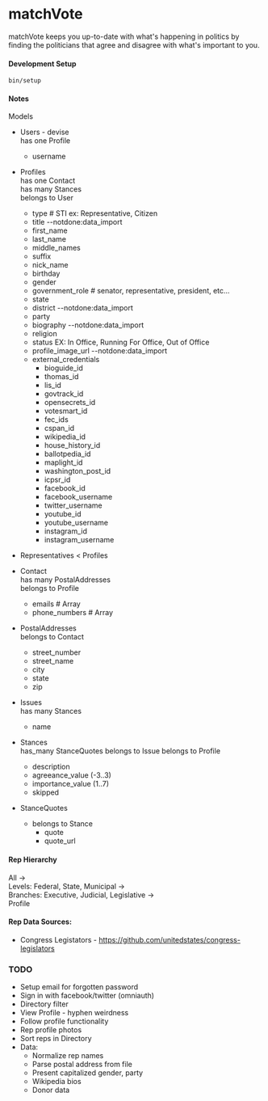 # matchVote

matchVote keeps you up-to-date with what's happening in politics by finding 
the politicians that agree and disagree with what's important to you.

#### Development Setup  
    bin/setup

#### Notes

Models
* Users - devise  
  has one Profile
  * username  

* Profiles  
  has one Contact  
  has many Stances  
  belongs to User
  * type # STI ex: Representative, Citizen
  * title --notdone:data_import
  * first_name
  * last_name
  * middle_names
  * suffix
  * nick_name
  * birthday
  * gender
  * government_role # senator, representative, president, etc...
  * state
  * district --notdone:data_import
  * party
  * biography --notdone:data_import
  * religion
  * status  EX: In Office, Running For Office, Out of Office
  * profile_image_url --notdone:data_import
  * external_credentials  
    * bioguide_id
    * thomas_id 
    * lis_id
    * govtrack_id
    * opensecrets_id 
    * votesmart_id
    * fec_ids
    * cspan_id
    * wikipedia_id
    * house_history_id
    * ballotpedia_id
    * maplight_id
    * washington_post_id
    * icpsr_id
    * facebook_id
    * facebook_username
    * twitter_username
    * youtube_id
    * youtube_username
    * instagram_id
    * instagram_username

* Representatives < Profiles

* Contact  
  has many PostalAddresses  
  belongs to Profile
  * emails # Array
  * phone_numbers # Array


* PostalAddresses  
  belongs to Contact
  * street_number
  * street_name
  * city
  * state
  * zip


* Issues  
  has many Stances
  * name

* Stances  
  has_many StanceQuotes
  belongs to Issue
  belongs to Profile
  * description
  * agreeance_value (-3..3)
  * importance_value (1..7)
  * skipped

* StanceQuotes
  * belongs to Stance
    * quote
    * quote_url


#### Rep Hierarchy
All ->  
Levels: Federal, State, Municipal ->  
Branches: Executive, Judicial, Legislative ->  
Profile

#### Rep Data Sources:  
  * Congress Legistators - https://github.com/unitedstates/congress-legislators

### TODO
* Setup email for forgotten password
* Sign in with facebook/twitter (omniauth)
* Directory filter
* View Profile - hyphen weirdness
* Follow profile functionality
* Rep profile photos
* Sort reps in Directory
* Data:
  * Normalize rep names
  * Parse postal address from file
  * Present capitalized gender, party
  * Wikipedia bios
  * Donor data


